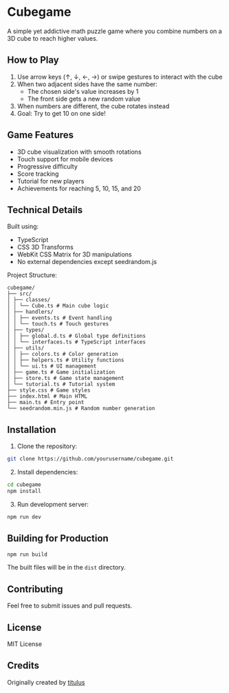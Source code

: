 # Cubegame

A simple yet addictive math puzzle game where you combine numbers on a 3D cube to reach higher values.

## How to Play

1. Use arrow keys (↑, ↓, ←, →) or swipe gestures to interact with the cube
2. When two adjacent sides have the same number:
   - The chosen side's value increases by 1
   - The front side gets a new random value
3. When numbers are different, the cube rotates instead
4. Goal: Try to get 10 on one side!

## Game Features

- 3D cube visualization with smooth rotations
- Touch support for mobile devices
- Progressive difficulty
- Score tracking
- Tutorial for new players
- Achievements for reaching 5, 10, 15, and 20

## Technical Details

Built using:
- TypeScript
- CSS 3D Transforms
- WebKit CSS Matrix for 3D manipulations
- No external dependencies except seedrandom.js

Project Structure:
```
cubegame/
├── src/
│ ├── classes/
│ │ └── Cube.ts # Main cube logic
│ ├── handlers/
│ │ ├── events.ts # Event handling
│ │ └── touch.ts # Touch gestures
│ ├── types/
│ │ ├── global.d.ts # Global type definitions
│ │ └── interfaces.ts # TypeScript interfaces
│ ├── utils/
│ │ ├── colors.ts # Color generation
│ │ ├── helpers.ts # Utility functions
│ │ └── ui.ts # UI management
│ ├── game.ts # Game initialization
│ ├── store.ts # Game state management
│ └── tutorial.ts # Tutorial system
├── style.css # Game styles
├── index.html # Main HTML
├── main.ts # Entry point
└── seedrandom.min.js # Random number generation
```

## Installation

1. Clone the repository:
```bash
git clone https://github.com/yourusername/cubegame.git
```

2. Install dependencies:
```bash
cd cubegame
npm install
```

3. Run development server:
```bash
npm run dev
```

## Building for Production
```bash
npm run build
```
The built files will be in the `dist` directory.

## Contributing

Feel free to submit issues and pull requests.

## License

MIT License

## Credits

Originally created by [titulus](https://github.com/titulus/cubegame)